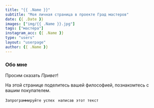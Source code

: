 ```yaml
---
title: "{{ .Name }}"
subtitle: "Моя личная страница в проекте Град мастеров"
date: {{ .Date }}
images: ["img/{{ .Name }}.jpg"]
tags: ["мастера"]
instagram_acc: {{ .Name }}
type: "users"
layout: "userpage"
author: {{ .Name }}
---
```


### Обо мне
Просим сказать  *Привет*!

На этой странице поделитесь вашей философией, познакомтесь с вашим покупателем.

```Запрограммируйте успех ```
```написав этот текст```
